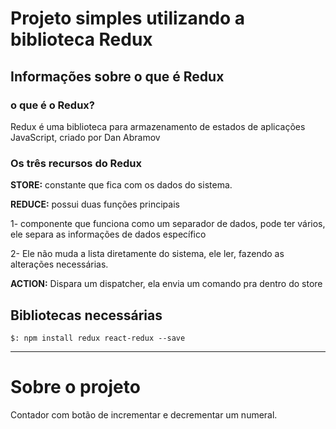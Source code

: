 # Projeto simples utilizando a biblioteca Redux

## Informações sobre o que é Redux

### o que é o Redux?

<p>Redux é uma biblioteca para armazenamento de estados de aplicações JavaScript, criado por Dan Abramov </p>

### Os três recursos do Redux

<p><b>STORE:</b> constante que fica com os dados do sistema.</p>
<p><b>REDUCE:</b> possui duas funções principais</p>
<p>1- componente que funciona como um separador de dados, pode ter vários, ele separa as informações de dados específico</p>
<p>2- Ele não muda a lista diretamente do sistema, ele ler, fazendo as alterações necessárias.</p>
<p><b>ACTION:</b> Dispara um dispatcher, ela envia um comando pra dentro do store</p>

## Bibliotecas necessárias

```
$: npm install redux react-redux --save

```

---

# Sobre o projeto

Contador com botão de incrementar e decrementar um numeral.

